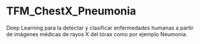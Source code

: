 # TFM_ChestX_Pneumonia
Deep Learning para la detectar y clasificar enfermedades humanas a partir de imágenes médicas de rayos X del tórax como por ejemplo Neumonia.
